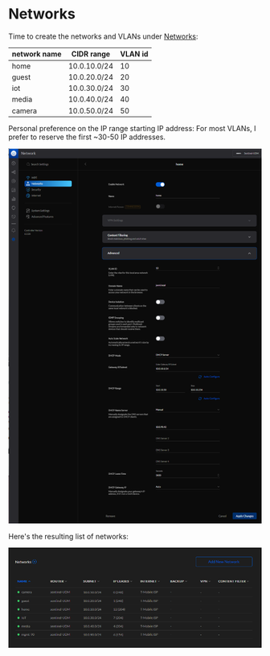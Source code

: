# Networks

Time to create the networks and VLANs under [Networks](https://10.0.10.1/network/default/settings/networks):

| network name | CIDR range | VLAN id |
| ------------ | ---------- | ------- |
| home | 10.0.10.0/24 | 10 |
| guest | 10.0.20.0/24 | 20 |
| iot | 10.0.30.0/24 | 30 |
| media | 10.0.40.0/24 | 40 |
| camera | 10.0.50.0/24 | 50 |

Personal preference on the IP range starting IP address: For most VLANs, I prefer to reserve the
first ~30-50 IP addresses.

![home network settings](/assets/Settings-Networks-home.png)

Here's the resulting list of networks:

![all network settings](/assets/Settings-Networks.png)
